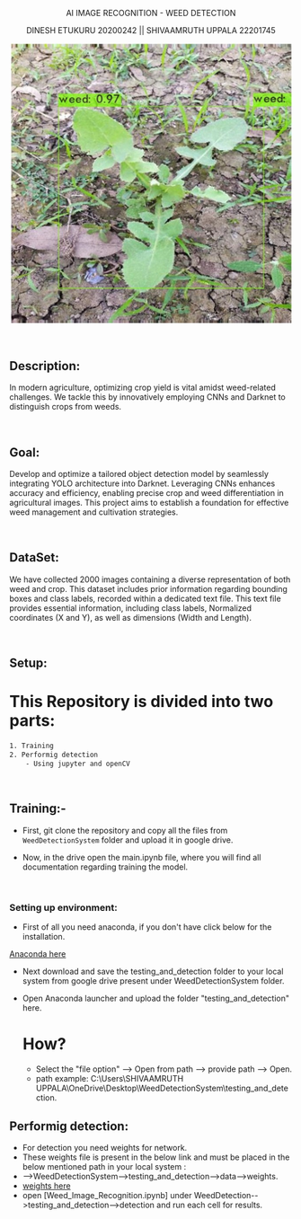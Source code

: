 <p align="center"> AI IMAGE RECOGNITION - WEED DETECTION </p>
<p align="center"> DINESH ETUKURU 20200242 || SHIVAAMRUTH UPPALA 22201745 </p>

![](https://github.com/ACM40960/project-shiva-46/blob/main/images/weedimg.jpeg)

<br>

## Description:

In modern agriculture, optimizing crop yield is vital amidst weed-related challenges. We tackle this by innovatively employing CNNs and Darknet to distinguish crops from weeds. 

<br>


## Goal:

Develop and optimize a tailored object detection model by seamlessly integrating YOLO architecture into Darknet. Leveraging CNNs enhances accuracy and efficiency, enabling precise crop and weed differentiation in agricultural images. This project aims to establish a foundation for effective weed management and cultivation strategies.

<br>


## DataSet:

We have collected 2000 images containing a diverse representation of both weed and crop. This dataset includes prior information regarding bounding boxes and  class labels,  recorded within a dedicated text file. This text file provides essential information, including class labels, Normalized coordinates (X and Y), as well as dimensions (Width and Length).


<br>


## Setup:


  # This Repository is divided into two parts:
  
    1. Training 
    2. Performig detection 
        - Using jupyter and openCV 

<br>
 
## Training:-
 
 * First, git clone the repository and copy all the files from `WeedDetectionSystem` folder and upload it in google drive.

 * Now, in the drive open the main.ipynb file, where you will find all documentation regarding training the model.

<br>

### Setting up environment:

 * First of all you need anaconda, if you don't have click below for the installation.
   
 [Anaconda here](https://www.anaconda.com/blog/anaconda-individual-edition-2021-11)

 * Next download and save the testing_and_detection folder to your local system from google drive present under WeedDetectionSystem folder. 
   
 * Open Anaconda launcher and upload the folder "testing_and_detection" here.
   # How?
   * Select the "file option" --> Open from path --> provide path --> Open.
   * path example: C:\Users\SHIVAAMRUTH UPPALA\OneDrive\Desktop\WeedDetectionSystem\testing_and_detection.

## Performig detection:
  
  * For detection you need weights for network.
  * These weights file is present in the below link and must be placed in the below mentioned path in your local system :
  *  -->WeedDetectionSystem-->testing_and_detection-->data-->weights. 
  * [weights here](https://drive.google.com/open?id=1-Aam2D-fqnwecbeHwa4rtzxtNjwcDkP6)
  * open [Weed_Image_Recognition.ipynb] under WeedDetection-->testing_and_detection-->detection and run each cell for results. 



















